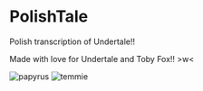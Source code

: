 # PolishTale
Polish transcription of Undertale!!

Made with love for Undertale and Toby Fox!! >w<

![papyrus](https://static.wikia.nocookie.net/undertale/images/e/ed/Papyrus_battle.png/revision/latest/scale-to-width/360?cb=20181111152827) ![temmie](https://static.wikia.nocookie.net/undertale/images/b/b8/Temmie_overworld.png/revision/latest/scale-to-width/360?cb=20240225112603) 
